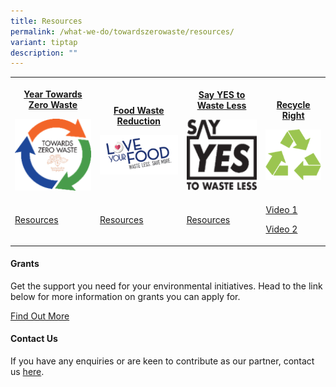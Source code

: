 ```yaml
---
title: Resources
permalink: /what-we-do/towardszerowaste/resources/
variant: tiptap
description: ""
---
```

<table style="minWidth: 100px">
<colgroup>
<col>
<col>
<col>
<col>
</colgroup>
<tbody>
<tr>
<th rowspan="1" colspan="1">
<p><strong><a href="https://www.towardszerowaste.sg/" rel="noopener noreferrer nofollow" target="_blank">Year Towards Zero Waste</a></strong>
</p>
<div class="isomer-image-wrapper">
<img style="width: 100%" height="auto" width="100%" alt="Ytzw" src="/images/Towards Zero Waste/ytzw_tmb_ze_250_250.png">
</div>
</th>
<th rowspan="1" colspan="1">
<p><strong><a href="/what-we-do/towardszerowaste/food-waste-reduction" rel="noopener noreferrer nofollow" target="_blank">Food Waste Reduction</a></strong>
</p>
<div class="isomer-image-wrapper">
<img style="width: 100%" height="auto" width="100%" alt="LYF" src="/images/Towards Zero Waste/lyf_tmb_ze_250_250.png">
</div>
</th>
<th rowspan="1" colspan="1">
<p><strong><a href="/what-we-do/towardszerowaste/sayyes" rel="noopener noreferrer nofollow" target="_blank">Say YES to Waste Less</a></strong>
</p>
<div class="isomer-image-wrapper">
<img style="width: 100%" height="auto" width="100%" alt="SYTWL" src="/images/Towards Zero Waste/sytwl_tmb_ze_250_250.png">
</div>
</th>
<th rowspan="1" colspan="1">
<p><strong><a href="https://www.towardszerowaste.sg/" rel="noopener noreferrer nofollow" target="_blank">Recycle Right</a></strong>
</p>
<div class="isomer-image-wrapper">
<img style="width: 100%" height="auto" width="100%" alt="3Rs" src="/images/Towards Zero Waste/3rs_tmb_ze_250_250.png">
</div>
</th>
</tr>
<tr>
<td rowspan="1" colspan="1">
<p><a href="https://www.towardszerowaste.sg/resources/" rel="noopener noreferrer nofollow" target="_blank">Resources</a>
</p>
</td>
<td rowspan="1" colspan="1">
<p><a href="https://www.towardszerowaste.sg/resources/" rel="noopener noreferrer nofollow" target="_blank">Resources</a>
</p>
</td>
<td rowspan="1" colspan="1">
<p><a href="https://www.towardszerowaste.sg/resources/" rel="noopener noreferrer nofollow" target="_blank">Resources</a>
</p>
</td>
<td rowspan="1" colspan="1">
<p><a href="https://www.towardszerowaste.sg/resources/videos/denise-keller-recycling-right" rel="noopener noreferrer nofollow" target="_blank">Video 1</a>
</p>
<p></p>
<p><a href="https://www.towardszerowaste.sg/resources/videos/denise-keller-recycling-right-blue-bin" rel="noopener noreferrer nofollow" target="_blank">Video 2</a>
</p>
</td>
</tr>
</tbody>
</table>
<h4>Grants</h4>
<p>Get the support you need for your environmental initiatives. Head to the
link below for more information on grants you can apply for.</p>
<p><a href="https://www.nea.gov.sg/programmes-grants/grants-and-awards" rel="noopener noreferrer nofollow" target="_blank">Find Out More</a>
</p>
<h4>Contact Us</h4>
<p>If you have any enquiries or are keen to contribute as our partner, contact
us <a href="https://www.nea.gov.sg/corporate-functions/feedback" rel="noopener noreferrer nofollow" target="_blank">here</a>.</p>